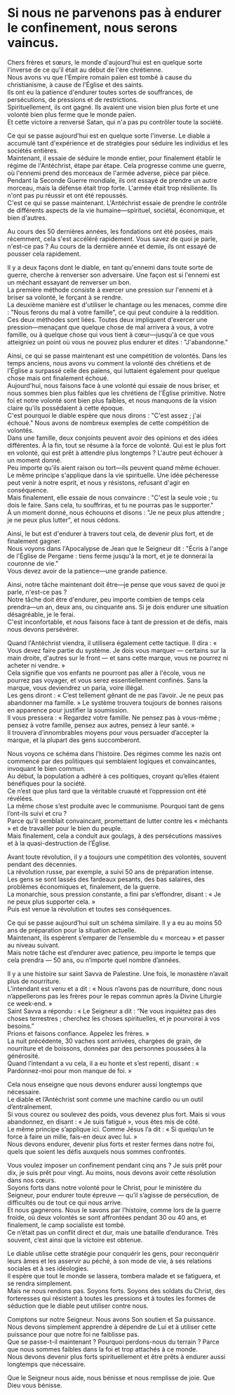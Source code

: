 # Si nous ne parvenons pas à endurer le confinement, nous serons vaincus.  

Chers frères et sœurs, le monde d'aujourd'hui est en quelque sorte l'inverse de ce qu'il était au début de l'ère chrétienne.  
Nous avons vu que l'Empire romain païen est tombé à cause du christianisme, à cause de l'Église et des saints.  
Ils ont eu la patience d'endurer toutes sortes de souffrances, de persécutions, de pressions et de restrictions.  
Spirituellement, ils ont gagné. Ils avaient une vision bien plus forte et une volonté bien plus ferme que le monde païen.  
Et cette victoire a renversé Satan, qui n'a pas pu contrôler toute la société.  

Ce qui se passe aujourd'hui est en quelque sorte l'inverse. Le diable a accumulé tant d'expérience et de stratégies pour séduire les individus et les sociétés entières.  
Maintenant, il essaie de séduire le monde entier, pour finalement établir le régime de l'Antéchrist, étape par étape. Cela progresse comme une guerre, où l'ennemi prend des morceaux de l'armée adverse, pièce par pièce.  
Pendant la Seconde Guerre mondiale, ils ont essayé de prendre un autre morceau, mais la défense était trop forte. L'armée était trop résiliente. Ils n'ont pas pu réussir et ont été repoussés.  
C'est ce qui se passe maintenant. L'Antéchrist essaie de prendre le contrôle de différents aspects de la vie humaine—spirituel, sociétal, économique, et bien d'autres.  

Au cours des 50 dernières années, les fondations ont été posées, mais récemment, cela s'est accéléré rapidement. Vous savez de quoi je parle, n'est-ce pas ? Au cours de la dernière année et demie, ils ont essayé de pousser cela rapidement.  

Il y a deux façons dont le diable, en tant qu'ennemi dans toute sorte de guerre, cherche à renverser son adversaire. Une façon est si l'ennemi est un méchant essayant de renverser un bon.  
La première méthode consiste à exercer une pression sur l'ennemi et à briser sa volonté, le forçant à se rendre.  
La deuxième manière est d'utiliser le chantage ou les menaces, comme dire : "Nous ferons du mal à votre famille", ce qui peut conduire à la reddition.  
Ces deux méthodes sont liées. Toutes deux impliquent d'exercer une pression—menaçant que quelque chose de mal arrivera à vous, à votre famille, ou à quelque chose qui vous tient à cœur—jusqu'à ce que vous atteigniez un point où vous ne pouvez plus endurer et dites : "J'abandonne."  

Ainsi, ce qui se passe maintenant est une compétition de volontés. Dans les temps anciens, nous avons vu comment la volonté des chrétiens et de l'Église a surpassé celle des païens, qui luttaient également pour quelque chose mais ont finalement échoué.  
Aujourd'hui, nous faisons face à une volonté qui essaie de nous briser, et nous sommes bien plus faibles que les chrétiens de l'Église primitive. Notre foi et notre volonté sont bien plus faibles, et nous manquons de la vision claire qu'ils possédaient à cette époque.  
C'est pourquoi le diable espère que nous dirons : "C'est assez ; j'ai échoué." Nous avons de nombreux exemples de cette compétition de volontés.  
Dans une famille, deux conjoints peuvent avoir des opinions et des idées différentes. À la fin, tout se résume à la force de volonté. Qui est le plus fort en volonté, qui est prêt à attendre plus longtemps ? L'autre peut échouer à un moment donné.  
Peu importe qu'ils aient raison ou tort—ils peuvent quand même échouer. Le même principe s'applique dans la vie spirituelle. Une idée pécheresse peut venir à notre esprit, et nous y résistons, refusant d'agir en conséquence.  
Mais finalement, elle essaie de nous convaincre : "C'est la seule voie ; tu dois le faire. Sans cela, tu souffriras, et tu ne pourras pas le supporter."  
À un moment donné, nous échouons et disons : "Je ne peux plus attendre ; je ne peux plus lutter", et nous cédons.  

Ainsi, le but est d'endurer à travers tout cela, de devenir plus fort, et de finalement gagner.  
Nous voyons dans l'Apocalypse de Jean que le Seigneur dit : "Écris à l'ange de l'Église de Pergame : tiens ferme jusqu'à la mort, et je te donnerai la couronne de vie."  
Vous devez avoir de la patience—une grande patience.  

Ainsi, notre tâche maintenant doit être—je pense que vous savez de quoi je parle, n'est-ce pas ?  
Notre tâche doit être d'endurer, peu importe combien de temps cela prendra—un an, deux ans, ou cinquante ans. Si je dois endurer une situation désagréable, je le ferai.  
C'est inconfortable, et nous faisons face à tant de pression et de défis, mais nous devons persévérer.

Quand l'Antéchrist viendra, il utilisera également cette tactique. Il dira : « Vous devez faire partie du système. Je dois vous marquer — certains sur la main droite, d'autres sur le front — et sans cette marque, vous ne pourrez ni acheter ni vendre. »  
Cela signifie que vos enfants ne pourront pas aller à l'école, vous ne pourrez pas voyager, et vous serez essentiellement confinés. Sans la marque, vous deviendrez un paria, voire illégal.  
Les gens diront : « C’est tellement gênant de ne pas l’avoir. Je ne peux pas abandonner ma famille. » Le système trouvera toujours de bonnes raisons en apparence pour justifier la soumission.  
Il vous pressera : « Regardez votre famille. Ne pensez pas à vous-même ; pensez à votre famille, pensez aux autres, pensez à leur santé. »  
Il trouvera d’innombrables moyens pour vous persuader d’accepter la marque, et la plupart des gens succomberont.  

Nous voyons ce schéma dans l’histoire. Des régimes comme les nazis ont commencé par des politiques qui semblaient logiques et convaincantes, invoquant le bien commun.  
Au début, la population a adhéré à ces politiques, croyant qu’elles étaient bénéfiques pour la société.  
Ce n’est que plus tard que la véritable cruauté et l’oppression ont été révélées.  
La même chose s’est produite avec le communisme. Pourquoi tant de gens l’ont-ils suivi et cru ?  
Parce qu’il semblait convaincant, promettant de lutter contre les « méchants » et de travailler pour le bien du peuple.  
Mais finalement, cela a conduit aux goulags, à des persécutions massives et à la quasi-destruction de l’Église.  

Avant toute révolution, il y a toujours une compétition des volontés, souvent pendant des décennies.  
La révolution russe, par exemple, a suivi 50 ans de préparation intense.  
Les gens se sont lassés des fardeaux pesants, des bas salaires, des problèmes économiques et, finalement, de la guerre.  
La monarchie, sous pression constante, a fini par s’effondrer, disant : « Je ne peux plus supporter cela. »  
Puis est venue la révolution et toutes ses conséquences.  

Ce qui se passe aujourd’hui suit un schéma similaire. Il y a eu au moins 50 ans de préparation pour la situation actuelle.  
Maintenant, ils espèrent s’emparer de l’ensemble du « morceau » et passer au niveau suivant.  
Mais notre tâche est d’endurer avec patience, peu importe le temps que cela prendra — 50 ans, ou n’importe quel nombre d’années.  

Il y a une histoire sur saint Savva de Palestine. Une fois, le monastère n’avait plus de nourriture.  
L’intendant est venu et a dit : « Nous n’avons pas de nourriture, donc nous n’appellerons pas les frères pour le repas commun après la Divine Liturgie ce week-end. »  
Saint Savva a répondu : « Le Seigneur a dit : “Ne vous inquiétez pas des choses terrestres ; cherchez les choses spirituelles, et je pourvoirai à vos besoins.”  
Prions et faisons confiance. Appelez les frères. »  
La nuit précédente, 30 vaches sont arrivées, chargées de grain, de nourriture et de boissons, données par des personnes poussées à la générosité.  
Quand l’intendant a vu cela, il a eu honte et s’est repenti, disant : « Pardonnez-moi pour mon manque de foi. »  

Cela nous enseigne que nous devons endurer aussi longtemps que nécessaire.  
Le diable et l’Antéchrist sont comme une machine cardio ou un outil d’entraînement.  
Si vous courez ou soulevez des poids, vous devenez plus fort. Mais si vous abandonnez, en disant : « Je suis fatigué », vous êtes mis de côté.  
Le même principe s’applique ici. Comme Jésus l’a dit : « Si quelqu’un te force à faire un mille, fais-en deux avec lui. »  
Nous devons endurer, devenir plus forts et rester fermes dans notre foi, quels que soient les défis auxquels nous sommes confrontés.  

Vous voulez imposer un confinement pendant cinq ans ? Je suis prêt pour dix, je suis prêt pour vingt. Au moins, nous devons avoir cette résolution dans nos cœurs.  
Soyons forts dans notre volonté pour le Christ, pour le ministère du Seigneur, pour endurer toute épreuve — qu’il s’agisse de persécution, de difficultés ou de tout ce qui nous arrive.  
Et nous gagnerons. Nous le savons par l’histoire, comme lors de la guerre froide, où deux volontés se sont affrontées pendant 30 ou 40 ans, et finalement, le camp socialiste est tombé.  
Ce n’était pas un conflit direct et dur, mais une bataille d’endurance. Très souvent, c’est ainsi que la victoire est obtenue.  

Le diable utilise cette stratégie pour conquérir les gens, pour reconquérir leurs âmes et les asservir au péché, à son mode de vie, à ses relations sociales et à ses idéologies.  
Il espère que tout le monde se lassera, tombera malade et se fatiguera, et se rendra simplement.  
Mais ne nous rendons pas. Soyons forts. Soyons des soldats du Christ, des forteresses qui résistent à toutes les pressions et à toutes les formes de séduction que le diable peut utiliser contre nous.  

Comptons sur notre Seigneur. Nous avons Son soutien et Sa puissance. Nous devons simplement apprendre à dépendre de Lui et à utiliser cette puissance pour que notre foi ne faiblisse pas.  
Que se passe-t-il maintenant ? Pourquoi perdons-nous du terrain ? Parce que nous sommes faibles dans la foi et trop attachés à ce monde.  
Nous devons devenir plus forts spirituellement et être prêts à endurer aussi longtemps que nécessaire.  

Que le Seigneur nous aide, nous bénisse et nous remplisse de joie. Que Dieu vous bénisse.

